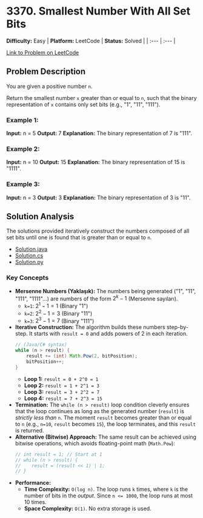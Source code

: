 # 3370. Smallest Number With All Set Bits

**Difficulty:** Easy
| **Platform:** LeetCode | **Status:** Solved |
| :--- | :--- |

[Link to Problem on LeetCode](https://leetcode.com/problems/smallest-number-with-all-set-bits/)

## Problem Description

You are given a positive number `n`.

Return the smallest number `x` greater than or equal to `n`, such that the binary representation of `x` contains only set bits (e.g., "1", "11", "111").

### Example 1:

**Input:** n = 5
**Output:** 7
**Explanation:** The binary representation of 7 is "111".

### Example 2:

**Input:** n = 10
**Output:** 15
**Explanation:** The binary representation of 15 is "1111".

### Example 3:

**Input:** n = 3
**Output:** 3
**Explanation:** The binary representation of 3 is "11".

## Solution Analysis

The solutions provided iteratively construct the numbers composed of all set bits until one is found that is greater than or equal to `n`.

* [Solution.java](./Solution.java)
* [Solution.cs](./Solution.cs)
* [Solution.py](./Solution.py)

### Key Concepts
* **Mersenne Numbers (Yaklaşık):** The numbers being generated ("1", "11", "111", "1111"...) are numbers of the form $2^k - 1$ (Mersenne sayıları).
    * `k=1`: $2^1 - 1 = 1$ (Binary "1")
    * `k=2`: $2^2 - 1 = 3$ (Binary "11")
    * `k=3`: $2^3 - 1 = 7$ (Binary "111")
* **Iterative Construction:** The algorithm builds these numbers step-by-step. It starts with `result = 0` and adds powers of 2 in each iteration.
    ```java
    // (Java/C# syntax)
    while (n > result) {
        result += (int) Math.Pow(2, bitPosition);
        bitPosition++;
    }
    ```
    * **Loop 1:** `result = 0 + 2^0 = 1`
    * **Loop 2:** `result = 1 + 2^1 = 3`
    * **Loop 3:** `result = 3 + 2^2 = 7`
    * **Loop 4:** `result = 7 + 2^3 = 15`
* **Termination:** The `while (n > result)` loop condition cleverly ensures that the loop continues as long as the generated number (`result`) is *strictly less than* `n`. The moment `result` becomes greater than or equal to `n` (e.g., `n=10`, `result` becomes `15`), the loop terminates, and this `result` is returned.
* **Alternative (Bitwise) Approach:** The same result can be achieved using bitwise operations, which avoids floating-point math (`Math.Pow`):
    ```csharp
    // int result = 1; // Start at 1
    // while (n > result) {
    //    result = (result << 1) | 1;
    // }
    ```
* **Performance:**
    * **Time Complexity:** `O(log n)`. The loop runs `k` times, where `k` is the number of bits in the *output*. Since `n <= 1000`, the loop runs at most 10 times.
    * **Space Complexity:** `O(1)`. No extra storage is used.